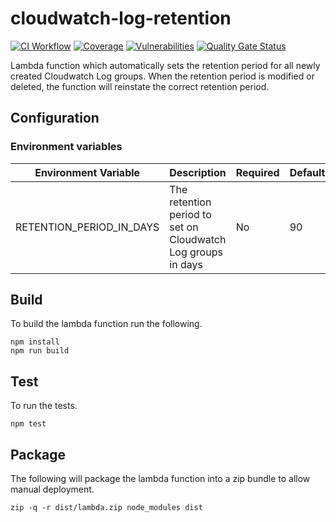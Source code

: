 # cloudwatch-log-retention

[![CI Workflow](https://github.com/previewme/cloudwatch-log-retention/actions/workflows/ci.yml/badge.svg)](https://github.com/previewme/cloudwatch-log-retention/actions/workflows/ci.yml)
[![Coverage](https://sonarcloud.io/api/project_badges/measure?project=previewme_cloudwatch-log-retention&metric=coverage)](https://sonarcloud.io/dashboard?id=previewme_cloudwatch-log-retention)
[![Vulnerabilities](https://sonarcloud.io/api/project_badges/measure?project=previewme_cloudwatch-log-retention&metric=vulnerabilities)](https://sonarcloud.io/dashboard?id=previewme_cloudwatch-log-retention)
[![Quality Gate Status](https://sonarcloud.io/api/project_badges/measure?project=previewme_cloudwatch-log-retention&metric=alert_status)](https://sonarcloud.io/dashboard?id=previewme_cloudwatch-log-retention)

Lambda function which automatically sets the retention period for all newly created Cloudwatch Log groups. When the retention period is modified or deleted, the function will reinstate the correct retention period.

## Configuration

### Environment variables

| Environment Variable | Description | Required | Default |
| --- | --- | --- | --- |
| RETENTION_PERIOD_IN_DAYS | The retention period to set on Cloudwatch Log groups in days | No | 90 |

## Build

To build the lambda function run the following.

```
npm install
npm run build
```

## Test

To run the tests.

```
npm test
```

## Package

The following will package the lambda function into a zip bundle to allow manual deployment.

```
zip -q -r dist/lambda.zip node_modules dist
```
